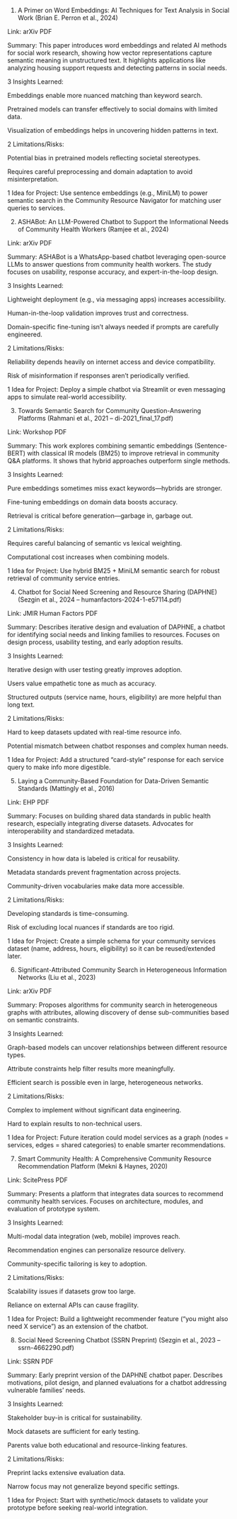 1. A Primer on Word Embeddings: AI Techniques for Text Analysis in Social Work (Brian E. Perron et al., 2024)

Link: arXiv PDF

Summary: This paper introduces word embeddings and related AI methods for social work research, showing how vector representations capture semantic meaning in unstructured text. It highlights applications like analyzing housing support requests and detecting patterns in social needs.

3 Insights Learned:

Embeddings enable more nuanced matching than keyword search.

Pretrained models can transfer effectively to social domains with limited data.

Visualization of embeddings helps in uncovering hidden patterns in text.

2 Limitations/Risks:

Potential bias in pretrained models reflecting societal stereotypes.

Requires careful preprocessing and domain adaptation to avoid misinterpretation.

1 Idea for Project: Use sentence embeddings (e.g., MiniLM) to power semantic search in the Community Resource Navigator for matching user queries to services.

2. ASHABot: An LLM-Powered Chatbot to Support the Informational Needs of Community Health Workers (Ramjee et al., 2024)

Link: arXiv PDF

Summary: ASHABot is a WhatsApp-based chatbot leveraging open-source LLMs to answer questions from community health workers. The study focuses on usability, response accuracy, and expert-in-the-loop design.

3 Insights Learned:

Lightweight deployment (e.g., via messaging apps) increases accessibility.

Human-in-the-loop validation improves trust and correctness.

Domain-specific fine-tuning isn’t always needed if prompts are carefully engineered.

2 Limitations/Risks:

Reliability depends heavily on internet access and device compatibility.

Risk of misinformation if responses aren’t periodically verified.

1 Idea for Project: Deploy a simple chatbot via Streamlit or even messaging apps to simulate real-world accessibility.

3. Towards Semantic Search for Community Question-Answering Platforms (Rahmani et al., 2021 – di-2021_final_17.pdf)

Link: Workshop PDF

Summary: This work explores combining semantic embeddings (Sentence-BERT) with classical IR models (BM25) to improve retrieval in community Q&A platforms. It shows that hybrid approaches outperform single methods.

3 Insights Learned:

Pure embeddings sometimes miss exact keywords—hybrids are stronger.

Fine-tuning embeddings on domain data boosts accuracy.

Retrieval is critical before generation—garbage in, garbage out.

2 Limitations/Risks:

Requires careful balancing of semantic vs lexical weighting.

Computational cost increases when combining models.

1 Idea for Project: Use hybrid BM25 + MiniLM semantic search for robust retrieval of community service entries.

4. Chatbot for Social Need Screening and Resource Sharing (DAPHNE) (Sezgin et al., 2024 – humanfactors-2024-1-e57114.pdf)

Link: JMIR Human Factors PDF

Summary: Describes iterative design and evaluation of DAPHNE, a chatbot for identifying social needs and linking families to resources. Focuses on design process, usability testing, and early adoption results.

3 Insights Learned:

Iterative design with user testing greatly improves adoption.

Users value empathetic tone as much as accuracy.

Structured outputs (service name, hours, eligibility) are more helpful than long text.

2 Limitations/Risks:

Hard to keep datasets updated with real-time resource info.

Potential mismatch between chatbot responses and complex human needs.

1 Idea for Project: Add a structured “card-style” response for each service query to make info more digestible.

5. Laying a Community-Based Foundation for Data-Driven Semantic Standards (Mattingly et al., 2016)

Link: EHP PDF

Summary: Focuses on building shared data standards in public health research, especially integrating diverse datasets. Advocates for interoperability and standardized metadata.

3 Insights Learned:

Consistency in how data is labeled is critical for reusability.

Metadata standards prevent fragmentation across projects.

Community-driven vocabularies make data more accessible.

2 Limitations/Risks:

Developing standards is time-consuming.

Risk of excluding local nuances if standards are too rigid.

1 Idea for Project: Create a simple schema for your community services dataset (name, address, hours, eligibility) so it can be reused/extended later.

6. Significant-Attributed Community Search in Heterogeneous Information Networks (Liu et al., 2023)

Link: arXiv PDF

Summary: Proposes algorithms for community search in heterogeneous graphs with attributes, allowing discovery of dense sub-communities based on semantic constraints.

3 Insights Learned:

Graph-based models can uncover relationships between different resource types.

Attribute constraints help filter results more meaningfully.

Efficient search is possible even in large, heterogeneous networks.

2 Limitations/Risks:

Complex to implement without significant data engineering.

Hard to explain results to non-technical users.

1 Idea for Project: Future iteration could model services as a graph (nodes = services, edges = shared categories) to enable smarter recommendations.

7. Smart Community Health: A Comprehensive Community Resource Recommendation Platform (Mekni & Haynes, 2020)

Link: ScitePress PDF

Summary: Presents a platform that integrates data sources to recommend community health services. Focuses on architecture, modules, and evaluation of prototype system.

3 Insights Learned:

Multi-modal data integration (web, mobile) improves reach.

Recommendation engines can personalize resource delivery.

Community-specific tailoring is key to adoption.

2 Limitations/Risks:

Scalability issues if datasets grow too large.

Reliance on external APIs can cause fragility.

1 Idea for Project: Build a lightweight recommender feature (“you might also need X service”) as an extension of the chatbot.

8. Social Need Screening Chatbot (SSRN Preprint) (Sezgin et al., 2023 – ssrn-4662290.pdf)

Link: SSRN PDF

Summary: Early preprint version of the DAPHNE chatbot paper. Describes motivations, pilot design, and planned evaluations for a chatbot addressing vulnerable families’ needs.

3 Insights Learned:

Stakeholder buy-in is critical for sustainability.

Mock datasets are sufficient for early testing.

Parents value both educational and resource-linking features.

2 Limitations/Risks:

Preprint lacks extensive evaluation data.

Narrow focus may not generalize beyond specific settings.

1 Idea for Project: Start with synthetic/mock datasets to validate your prototype before seeking real-world integration.